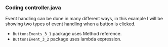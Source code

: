 ### Coding controller.java

Event handling can be done in many different ways, in this example I will be showing two types of event handling when a button is clicked.

* `ButtonsEvents_3_1` package uses Method reference.
* `ButtonsEvent_3_2` package uses lambda expression.